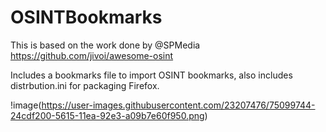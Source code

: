 # OSINTBookmarks

This is based on the work done by @SPMedia https://github.com/jivoi/awesome-osint

Includes a bookmarks file to import OSINT bookmarks, also includes distrbution.ini for packaging Firefox.

!image(https://user-images.githubusercontent.com/23207476/75099744-24cdf200-5615-11ea-92e3-a09b7e60f950.png)
